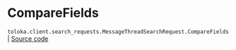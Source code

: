 # CompareFields
`toloka.client.search_requests.MessageThreadSearchRequest.CompareFields` | [Source code](https://github.com/Toloka/toloka-kit/blob/v1.0.1/src/client/search_requests.py#L859)

